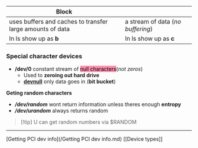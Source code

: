 
| **Block**                                                     |                                   |
| ------------------------------------------------------------- | --------------------------------- |
| uses buffers and caches to transfer large amounts of data<br> | a stream of data (*no buffering*) |
| In ls show up as **b**                                        | In ls show up as **c**            |




### Special character devices 

- **/dev/0** constant stream of <mark style="background: #FF5582A6;">null characters</mark>(*not zeros*)
	- Used to **zeroing out hard drive** 
	- **[devnull](/obisdian_ntoes/scriptss/devnull.md)** only data goes in (**bit bucket**)

**Geting  random characters**
- ***/dev/random*** wont return information unless theres enough **entropy**
- ***/dev/urandom*** always returns random 

>[!tip] U can get random numbers via $RANDOM

---- 
 [Getting PCI dev info](/Getting PCI dev info.md) [[Device types]]
 